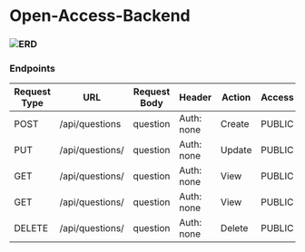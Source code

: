 # Open-Access-Backend


### ![ERD](https://user-images.githubusercontent.com/87440131/152567602-a9d8d797-a281-480a-9482-25675d088a22.png)


### Endpoints
|Request Type|	URL           |	Request Body | Header     |Action    | Access|
|------------|----------------|--------------|------------|----------|-------|
|POST        |/api/questions  | question     | Auth: none | Create   |PUBLIC |
|PUT         |/api/questions/ | question     | Auth: none | Update   |PUBLIC |
|GET         |/api/questions/ | question     | Auth: none |   View   |PUBLIC |
|GET         |/api/questions/ | question     | Auth: none |   View   |PUBLIC |
|DELETE      |/api/questions/ | question     | Auth: none |   Delete |PUBLIC |

